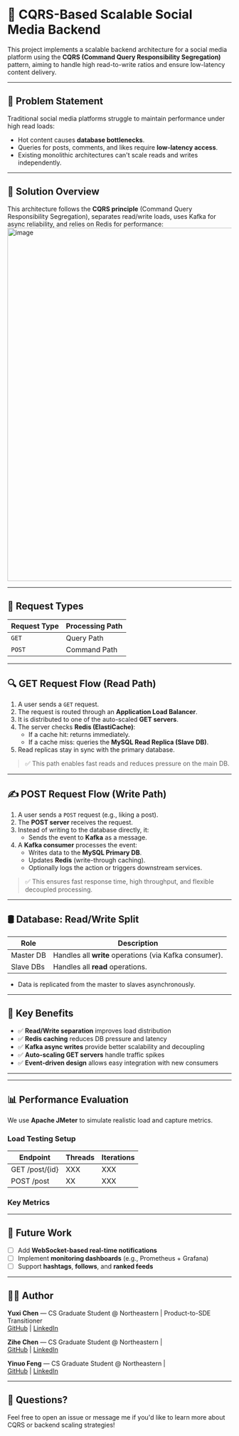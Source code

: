 # 🧠 CQRS-Based Scalable Social Media Backend

This project implements a scalable backend architecture for a social media platform using the **CQRS (Command Query Responsibility Segregation)** pattern, aiming to handle high read-to-write ratios and ensure low-latency content delivery.

---

## 📌 Problem Statement

Traditional social media platforms struggle to maintain performance under high read loads:

- Hot content causes **database bottlenecks**.
- Queries for posts, comments, and likes require **low-latency access**.
- Existing monolithic architectures can't scale reads and writes independently.

---

## 🧩 Solution Overview

This architecture follows the **CQRS principle** (Command Query Responsibility Segregation), separates read/write loads, uses Kafka for async reliability, and relies on Redis for performance:
<img width="793" alt="image" src="https://github.com/user-attachments/assets/01846080-8fad-4730-bec9-edc31428bcd0" />


---

## 🔁 Request Types

| Request Type | Processing Path |
|--------------|------------------|
| `GET`        | Query Path       |
| `POST`       | Command Path     |

---

## 🔍 GET Request Flow (Read Path)

1. A user sends a `GET` request.
2. The request is routed through an **Application Load Balancer**.
3. It is distributed to one of the auto-scaled **GET servers**.
4. The server checks **Redis (ElastiCache)**:
   - If a cache hit: returns immediately.
   - If a cache miss: queries the **MySQL Read Replica (Slave DB)**.
5. Read replicas stay in sync with the primary database.

> ✅ This path enables fast reads and reduces pressure on the main DB.

---

## ✍️ POST Request Flow (Write Path)

1. A user sends a `POST` request (e.g., liking a post).
2. The **POST server** receives the request.
3. Instead of writing to the database directly, it:
   - Sends the event to **Kafka** as a message.
4. A **Kafka consumer** processes the event:
   - Writes data to the **MySQL Primary DB**.
   - Updates **Redis** (write-through caching).
   - Optionally logs the action or triggers downstream services.

> ✅ This ensures fast response time, high throughput, and flexible decoupled processing.

---

## 🛢️ Database: Read/Write Split

| Role       | Description                                |
|------------|--------------------------------------------|
| Master DB  | Handles all **write** operations (via Kafka consumer). |
| Slave DBs  | Handles all **read** operations.           |

- Data is replicated from the master to slaves asynchronously.

---

## 🚀 Key Benefits

- ✅ **Read/Write separation** improves load distribution
- ✅ **Redis caching** reduces DB pressure and latency
- ✅ **Kafka async writes** provide better scalability and decoupling
- ✅ **Auto-scaling GET servers** handle traffic spikes
- ✅ **Event-driven design** allows easy integration with new consumers

---

---

## 📊 Performance Evaluation

We use **Apache JMeter** to simulate realistic load and capture metrics.

### Load Testing Setup

| Endpoint       | Threads | Iterations |
| -------------- | ------- | ---------- |
| GET /post/{id} | XXX     | XXX        |
| POST /post     | XX      | XXX        |

### Key Metrics


---


## 🔮 Future Work

- [ ] Add **WebSocket-based real-time notifications**
- [ ] Implement **monitoring dashboards** (e.g., Prometheus + Grafana)
- [ ] Support **hashtags**, **follows**, and **ranked feeds**

---

## 👩‍💻 Author

**Yuxi Chen** — CS Graduate Student @ Northeastern | Product-to-SDE Transitioner  
[GitHub](https://github.com/) | [LinkedIn](https://linkedin.com/)

**Zihe Chen** — CS Graduate Student @ Northeastern |  
[GitHub](https://github.com/) | [LinkedIn](https://linkedin.com/)

**Yinuo Feng** — CS Graduate Student @ Northeastern |  
[GitHub](https://github.com/) | [LinkedIn](https://linkedin.com/)

---

## 💬 Questions?

Feel free to open an issue or message me if you'd like to learn more about CQRS or backend scaling strategies!
